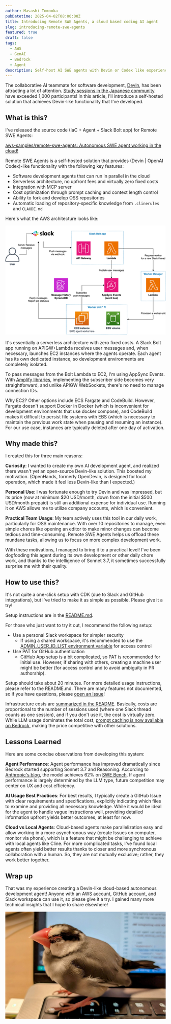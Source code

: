 ```yaml
---
author: Masashi Tomooka
pubDatetime: 2025-04-02T08:00:00Z
title: Introducing Remote SWE Agents, a cloud based coding AI agent
slug: introducing-remote-swe-agents
featured: true
draft: false
tags:
  - AWS
  - GenAI
  - Bedrock
  - Agent
description: Self-host AI SWE agents with Devin or Codex like experience in your AWS account.
---
```


The collaborative AI teammate for software development, [Devin](https://devin.ai/), has been attracting a lot of attention. [Study sessions in the Japanese community](https://findy.connpass.com/event/344270/) have exceeded 1,000 participants! In this article, I'll introduce a self-hosted solution that achieves Devin-like functionality that I've developed.

## What is this?

I've released the source code (IaC + Agent + Slack Bolt app) for Remote SWE Agents:

[aws-samples/remote-swe-agents: Autonomous SWE agent working in the cloud!](https://github.com/aws-samples/remote-swe-agents)

Remote SWE Agents is a self-hosted solution that provides (Devin | OpenAI Codex)-like functionality with the following key features:

- Software development agents that can run in parallel in the cloud
- Serverless architecture, no upfront fees and virtually zero fixed costs
- Integration with MCP server
- Cost optimization through prompt caching and context length control
- Ability to fork and develop OSS repositories
- Automatic loading of repository-specific knowledge from `.clinerules` and `CLAUDE.md`

Here's what the AWS architecture looks like:

![AWS Architecture diagram](./images/architecture.png)

It's essentially a serverless architecture with zero fixed costs. A Slack Bolt app running on APIGW+Lambda receives user messages and, when necessary, launches EC2 instances where the agents operate. Each agent has its own dedicated instance, so development environments are completely isolated.

To pass messages from the Bolt Lambda to EC2, I'm using AppSync Events. With [Amplify libraries](https://docs.amplify.aws/react/build-a-backend/data/connect-event-api/), implementing the subscriber side becomes very straightforward, and unlike APIGW WebSockets, there's no need to manage connection IDs.

Why EC2? Other options include ECS Fargate and CodeBuild. However, Fargate doesn't support Docker in Docker (which is inconvenient for development environments that use docker compose), and CodeBuild makes it difficult to persist file systems with EBS (which is necessary to maintain the previous work state when pausing and resuming an instance). For our use case, instances are typically deleted after one day of activation.

## Why made this?

I created this for three main reasons:

**Curiosity**: I wanted to create my own AI development agent, and realized there wasn't yet an open-source Devin-like solution. This boosted my motivation. (OpenHands, formerly OpenDevin, is designed for local operation, which made it feel less Devin-like than I expected.)

**Personal Use**: I was fortunate enough to try Devin and was impressed, but its price (now at minimum $20 USD/month, down from the initial $500 USD/month prepaid) is still an additional expense for individual use. Running it on AWS allows me to utilize company accounts, which is convenient.

**Practical Team Usage**: My team actively uses this tool in our daily work, particularly for OSS maintenance. With over 10 repositories to manage, even simple chores like opening an editor to make minor changes can become tedious and time-consuming. Remote SWE Agents helps us offload these mundane tasks, allowing us to focus on more complex development work.

With these motivations, I managed to bring it to a practical level! I've been dogfooding this agent during its own development or other daily chore work, and thanks to the intelligence of Sonnet 3.7, it sometimes successfully surprise me with their quality.

## How to use this?

It's not quite a one-click setup with CDK (due to Slack and GitHub integrations), but I've tried to make it as simple as possible. Please give it a try!

Setup instructions are in the [README.md](https://github.com/aws-samples/sample-remote-swe-agents?tab=readme-ov-file#installation-steps).

For those who just want to try it out, I recommend the following setup:

- Use a personal Slack workspace for simpler security
  - If using a shared workspace, it's recommended to use the [ADMIN_USER_ID_LIST environment variable](https://github.com/aws-samples/sample-remote-swe-agents?tab=readme-ov-file#optional-restrict-access-to-the-system-from-the-slack) for access control
- Use PAT for GitHub authentication
  - GitHub App setup is a bit complicated, so PAT is recommended for initial use. However, if sharing with others, creating a machine user might be better (for access control and to avoid ambiguity in PR authorship).

Setup should take about 20 minutes. For more detailed usage instructions, please refer to the README.md. There are many features not documented, so if you have questions, please [open an Issue](https://github.com/aws-samples/sample-remote-swe-agents/issues)!

Infrastructure costs are [summarized in the README](https://github.com/aws-samples/sample-remote-swe-agents?tab=readme-ov-file#cost). Basically, costs are proportional to the number of sessions used (where one Slack thread counts as one session), and if you don't use it, the cost is virtually zero. While LLM usage dominates the total cost, [prompt caching is now available on Bedrock](https://docs.aws.amazon.com/bedrock/latest/userguide/prompt-caching.html), making the price competitive with other solutions.

## Lessons Learned

Here are some concise observations from developing this system:

**Agent Performance**: Agent performance has improved dramatically since Bedrock started supporting Sonnet 3.7 and Reasoning. According to [Anthropic's blog](https://www.anthropic.com/news/claude-3-7-sonnet), the model achieves 62% on [SWE Bench](https://www.swebench.com/#verified). If agent performance is largely determined by the LLM type, future competition may center on UX and cost efficiency.

**AI Usage Best Practices**: For best results, I typically create a GitHub Issue with clear requirements and specifications, explicitly indicating which files to examine and providing all necessary knowledge. While it would be ideal for the agent to handle vague instructions well, providing detailed information upfront yields better outcomes, at least for now.

**Cloud vs Local Agents**: Cloud-based agents make parallelization easy and allow working in a more asynchronous way (create Issues on computer, monitor via phone), which is a feature that might be challenging to achieve with local agents like Cline. For more complicated tasks, I've found local agents often yield better results thanks to closer and more synchronous collaboration with a human. So, they are not mutually exclusive; rather, they work better together.

## Wrap up

That was my experience creating a Devin-like cloud-based autonomous development agent! Anyone with an AWS account, GitHub account, and Slack workspace can use it, so please give it a try. I gained many more technical insights that I hope to share elsewhere!

![Mona-chan, sleepy after her Nth egg-laying and in the middle of molting](./images/mona-chan.jpg)
